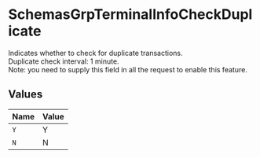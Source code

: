 # SchemasGrpTerminalInfoCheckDuplicate

Indicates whether to check for duplicate transactions.<br>
Duplicate check interval: 1 minute.<br>
Note: you need to supply this field in all the request to enable this feature.



## Values

| Name  | Value |
| ----- | ----- |
| `Y`   | Y     |
| `N`   | N     |